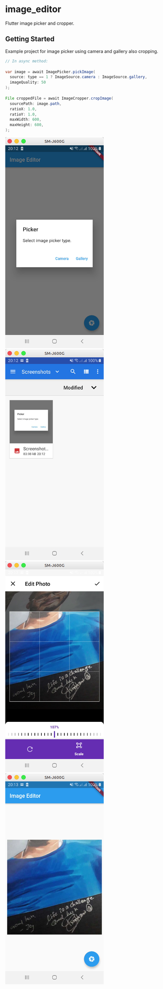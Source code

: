 # image_editor

Flutter image picker and cropper.

## Getting Started

Example project for image picker using camera and gallery also cropping.

```java
// In async method: 

var image = await ImagePicker.pickImage(
  source: type == 1 ? ImageSource.camera : ImageSource.gallery,
  imageQuality: 50
);

File croppedFile = await ImageCropper.cropImage(
  sourcePath: image.path,
  ratioX: 1.0,
  ratioY: 1.0,
  maxWidth: 600,
  maxHeight: 600,
);
```

![](https://raw.githubusercontent.com/aslamanver/flutter-image-picker-cropper/master/screenshots/1.png)
![](https://raw.githubusercontent.com/aslamanver/flutter-image-picker-cropper/master/screenshots/2.png)
![](https://raw.githubusercontent.com/aslamanver/flutter-image-picker-cropper/master/screenshots/3.png)
![](https://raw.githubusercontent.com/aslamanver/flutter-image-picker-cropper/master/screenshots/4.png)
